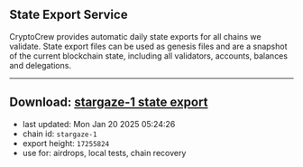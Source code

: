 ## State Export Service
CryptoCrew provides automatic daily state exports for all chains we validate. State export files can be used as genesis files and are a snapshot of the current blockchain state, including all validators, accounts, balances and delegations.

---
**Download: [stargaze-1 state export](https://dl-eu2.ccvalidators.com/SERVICE/stargaze/stargaze-1_export_17255824.json)**
---

- last updated: Mon Jan 20 2025 05:24:26
- chain id: `stargaze-1`
- export height: `17255824`
- use for: airdrops, local tests, chain recovery

